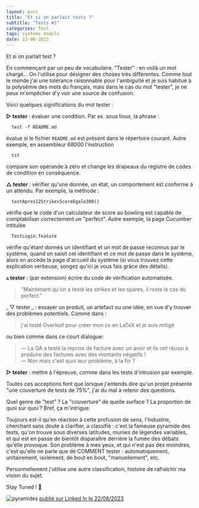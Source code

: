 ```yaml
---
layout: post
title: "Et si on parlait tests ?"
subtitle: "Tests #1"
categories: Test
tags: systems models
date: 22-08-2023
---
```

Et si on parlait test ?

En commençant par un peu de vocabulaire. "Tester" : en voilà un mot chargé… On l'utilise pour désigner des choses très différentes. Comme tout le monde j'ai une tolérance raisonnable pour l'ambiguïté et je suis habitué à la polysémie des mots du français, mais dans le cas du mot "tester", je ne peux m'empêcher d'y voir une source de confusion.

<!--more-->
Voici quelques significations du mot tester :

__▷ tester__ : évaluer une condition. Par ex. sous linux, la phrase :

```
  test -f README.md 
```

évalue si le fichier `README.md` est présent dans le répertoire courant. Autre exemple, en assembleur 68000 l'instruction 

```
  tst
```
compare son opérande à zéro et change les drapeaux du registre de codes de condition en conséquence.  

__△ tester__ : vérifier qu'une donnée, un état, un comportement est conforme à un attendu. Par exemple, la méthode :

```
  testApres12StrikesScoreEgale300()
```
vérifie que le code d'un calculateur de score au bowling est capable de comptabiliser correctement un "perfect". Autre exemple, la page Cucumber intitulée
```
  TestLogin.feature
```
vérifie qu'étant donnés un identifiant et un mot de passe reconnus par le système, quand on saisit cet identifiant et ce mot de passe dans le système, alors on accède la page d'accueil du système (si vous trouvez cette explication verbeuse, songez qu'ici je vous fais grâce des détails).

__▵ tester__ : (par extension) écrire du code de vérification automatisée. 

> "Maintenant qu'on a testé les strikes et les spares, il reste le cas du perfect."

_ ▽ tester _ : essayer un produit, un artefact ou une idée, en vue d'y trouver des problèmes potentiels. Comme dans : 

> j'ai testé Overleaf pour créer mon cv en LaTeX et je suis mitigé

ou bien comme dans ce court dialogue: 

> — La QA a testé la reprise de facture avec un avoir et ils ont réussi à produire des factures avec des montants négatifs !\
> — Non mais c'est quoi leur problème, à la fin ?

__▻ tester__ : mettre à l'épreuve, comme dans les tests d'intrusion par exemple.

Toutes ces acceptions font que lorsque j'entends dire qu'un projet présente "une couverture de tests de 75%", j'ai du mal à retenir des questions. 

Quel genre de "test" ? La "couverture" de quelle surface ? La proportion de quoi sur quoi ? Bref, ça m'intrigue.

Toujours est-il qu'en réaction à cette profusion de sens, l'industrie, cherchant sans doute à clarifier, a classifié : c'est la fameuse pyramide des tests, qu'on trouve sous diverses latitudes, munies de légendes variables, et qui est en passe de bientôt disparaître derrière la fumée des débats qu'elle provoque. Son problème à mes yeux, et qui n'est pas des moindres, c'est qu'elle ne parle que de COMMENT tester : automatiquement, unitairement, isolément, de bout en bout, "manuellement", etc.

Personnellement j'utilise une autre classification, histoire de rafraîchir ma vision du sujet.

Stay Tuned ! 📡

![pyramides](/images/pyramides.png)
[publié sur Linked In le 22/08/2023](https://www.linkedin.com/posts/christophe-thibaut-35b4657_tests-testing-development-activity-7099637419326541824-5_iN?utm_source=share&utm_medium=member_desktop)

